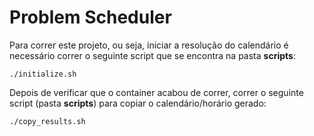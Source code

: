 # Problem Scheduler

Para correr este projeto, ou seja, iniciar a resolução do calendário é necessário correr o seguinte script que se encontra na pasta **scripts**:

    ./initialize.sh

Depois de verificar que o container acabou de correr, correr o seguinte script (pasta **scripts**) para copiar o calendário/horário gerado:

    ./copy_results.sh

